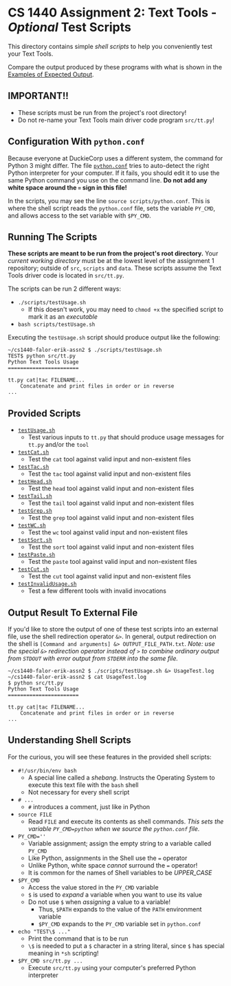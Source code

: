 # CS 1440 Assignment 2: Text Tools - *Optional* Test Scripts

This directory contains simple *shell scripts* to help you conveniently test your Text Tools.

Compare the output produced by these programs with what is shown in the [Examples of Expected Output](../instructions/examples).

## IMPORTANT!!

*   These scripts must be run from the project's root directory!
*   Do not re-name your Text Tools main driver code program `src/tt.py`!


## Configuration With `python.conf`

Because everyone at DuckieCorp uses a different system, the command for Python 3 might differ.  The file [`python.conf`](python.conf) tries to auto-detect the right Python interpreter for your computer.  If it fails, you should edit it to use the same Python command you use on the command line.  **Do not add any white space around the `=` sign in this file!**

In the scripts, you may see the line `source scripts/python.conf`. This is where the shell script reads the `python.conf` file, sets the variable `PY_CMD`, and allows access to the set variable with `$PY_CMD`.

## Running The Scripts

**These scripts are meant to be run from the project's root directory.** Your *current working directory* must be at the lowest level of the assignment 1 repository; outside of `src`, `scripts` and `data`.  These scripts assume the Text Tools driver code is located in `src/tt.py`.

The scripts can be run 2 different ways:
*   `./scripts/testUsage.sh`
    *   If this doesn't work, you may need to `chmod +x` the specified script to mark it as an *executable*
*   `bash scripts/testUsage.sh`

Executing the `testUsage.sh` script should produce output like the following:

```
~/cs1440-falor-erik-assn2 $ ./scripts/testUsage.sh
TEST$ python src/tt.py
Python Text Tools Usage
=======================

tt.py cat|tac FILENAME...
    Concatenate and print files in order or in reverse
...
```

## Provided Scripts
*   [`testUsage.sh`](testUsage.sh)
    *   Test various inputs to `tt.py` that should produce usage messages for `tt.py` and/or the `tool` 
*   [`testCat.sh`](testCat.sh)
    *   Test the `cat` tool against valid input and non-existent files
*   [`testTac.sh`](testTac.sh)
    *   Test the `tac` tool against valid input and non-existent files
*   [`testHead.sh`](testHead.sh)
    *   Test the `head` tool against valid input and non-existent files
*   [`testTail.sh`](testTail.sh)
    *   Test the `tail` tool against valid input and non-existent files
*   [`testGrep.sh`](testGrep.sh)
    *   Test the `grep` tool against valid input and non-existent files
*   [`testWC.sh`](testWC.sh)
    *   Test the `wc` tool against valid input and non-existent files
*   [`testSort.sh`](testSort.sh)
    *   Test the `sort` tool against valid input and non-existent files
*   [`testPaste.sh`](testPaste.sh)
    *   Test the `paste` tool against valid input and non-existent files
*   [`testCut.sh`](testCut.sh)
    *   Test the `cut` tool against valid input and non-existent files
*   [`testInvalidUsage.sh`](testInvalidUsage.sh)
    *   Test a few different tools with invalid invocations

## Output Result To External File
If you'd like to store the output of one of these test scripts into an external file, use the shell redirection operator `&>`. In general, output redirection on the shell is `[Command and arguments] &> OUTPUT_FILE_PATH.txt`. *Note: use the special `&>` redirection operator instead of `>` to combine ordinary output from `STDOUT` with error output from `STDERR` into the same file.*

```
~/cs1440-falor-erik-assn2 $ ./scripts/testUsage.sh &> UsageTest.log
~/cs1440-falor-erik-assn2 $ cat UsageTest.log
$ python src/tt.py
Python Text Tools Usage
=======================

tt.py cat|tac FILENAME...
    Concatenate and print files in order or in reverse
...
```

## Understanding Shell Scripts

For the curious, you will see these features in the provided shell scripts:

*   `#!/usr/bin/env bash`
    *   A special line called a *shebang*. Instructs the Operating System to execute this text file with the `bash` shell
    *   Not necessary for every shell script
*   `# ...`
    *   `#` introduces a comment, just like in Python
*   `source FILE`
    *   Read `FILE` and execute its contents as shell commands. *This sets the variable `PY_CMD=python` when we source the `python.conf` file.*
*   `PY_CMD=''`
    *   Variable assignment; assign the empty string to a variable called `PY_CMD`
    *   Like Python, assignments in the Shell use the `=` operator
    *   Unlike Python, white space *cannot* surround the `=` operator!
    *   It is common for the names of Shell variables to be *UPPER_CASE*
*   `$PY_CMD`
    *   Access the value stored in the `PY_CMD` variable
    *   `$` is used to *expand* a variable when you want to use its value
    *   Do not use `$` when *assigning* a value to a variable!
        *   Thus, `$PATH` expands to the value of the `PATH` environment variable
        *   `$PY_CMD` expands to the `PY_CMD` variable set in `python.conf`
*   `echo "TEST\$ ..."`
    *   Print the command that is to be run
    *   `\$` is needed to put a `$` character in a string literal, since `$` has special meaning in `*sh` scripting!
*   `$PY_CMD src/tt.py ...`
    *   Execute `src/tt.py` using your computer's preferred Python interpreter
